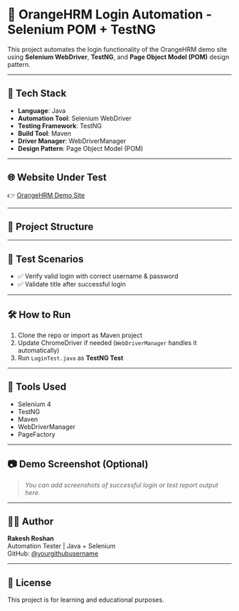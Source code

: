 # 🔐 OrangeHRM Login Automation - Selenium POM + TestNG

This project automates the login functionality of the OrangeHRM demo site using **Selenium WebDriver**, **TestNG**, and **Page Object Model (POM)** design pattern.

---

## 📌 Tech Stack

- **Language**: Java  
- **Automation Tool**: Selenium WebDriver  
- **Testing Framework**: TestNG  
- **Build Tool**: Maven  
- **Driver Manager**: WebDriverManager  
- **Design Pattern**: Page Object Model (POM)

---

## 🌐 Website Under Test

👉 [OrangeHRM Demo Site](https://opensource-demo.orangehrmlive.com/web/index.php/auth/login)

---

## 🧱 Project Structure


---

## 🧪 Test Scenarios

- ✅ Verify valid login with correct username & password
- ✅ Validate title after successful login

---

## 🛠 How to Run

1. Clone the repo or import as Maven project
2. Update ChromeDriver if needed (`WebDriverManager` handles it automatically)
3. Run `LoginTest.java` as **TestNG Test**

---

## 🚀 Tools Used

- Selenium 4
- TestNG
- Maven
- WebDriverManager
- PageFactory

---

## 📷 Demo Screenshot (Optional)

> _You can add screenshots of successful login or test report output here._

---

## 🙋‍♂️ Author

**Rakesh Roshan**  
Automation Tester | Java + Selenium  
GitHub: [@yourgithubusername](https://github.com/yourgithubusername)

---

## 📄 License

This project is for learning and educational purposes.
